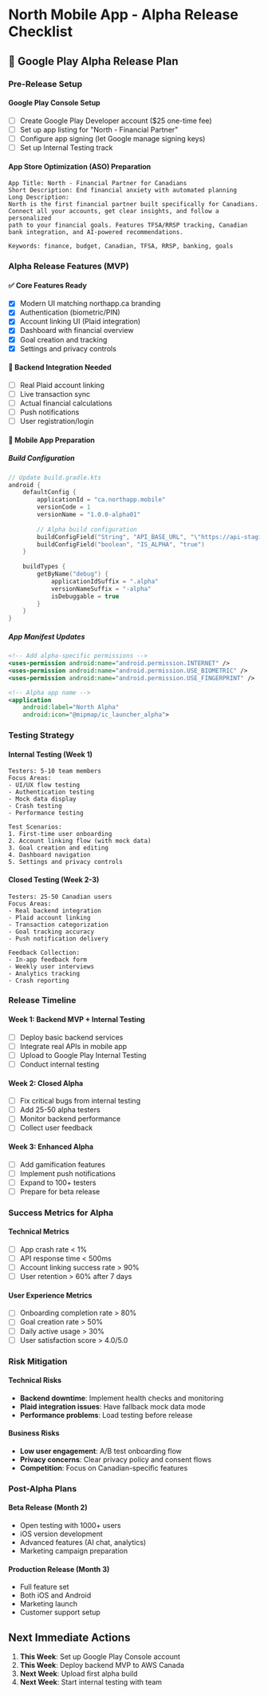 # North Mobile App - Alpha Release Checklist

## 🚀 Google Play Alpha Release Plan

### Pre-Release Setup

#### Google Play Console Setup
- [ ] Create Google Play Developer account ($25 one-time fee)
- [ ] Set up app listing for "North - Financial Partner"
- [ ] Configure app signing (let Google manage signing keys)
- [ ] Set up Internal Testing track

#### App Store Optimization (ASO) Preparation
```
App Title: North - Financial Partner for Canadians
Short Description: End financial anxiety with automated planning
Long Description: 
North is the first financial partner built specifically for Canadians. 
Connect all your accounts, get clear insights, and follow a personalized 
path to your financial goals. Features TFSA/RRSP tracking, Canadian 
bank integration, and AI-powered recommendations.

Keywords: finance, budget, Canadian, TFSA, RRSP, banking, goals
```

### Alpha Release Features (MVP)

#### ✅ Core Features Ready
- [x] Modern UI matching northapp.ca branding
- [x] Authentication (biometric/PIN)
- [x] Account linking UI (Plaid integration)
- [x] Dashboard with financial overview
- [x] Goal creation and tracking
- [x] Settings and privacy controls

#### 🔄 Backend Integration Needed
- [ ] Real Plaid account linking
- [ ] Live transaction sync
- [ ] Actual financial calculations
- [ ] Push notifications
- [ ] User registration/login

#### 📱 Mobile App Preparation

##### Build Configuration
```kotlin
// Update build.gradle.kts
android {
    defaultConfig {
        applicationId = "ca.northapp.mobile"
        versionCode = 1
        versionName = "1.0.0-alpha01"
        
        // Alpha build configuration
        buildConfigField("String", "API_BASE_URL", "\"https://api-staging.northapp.ca\"")
        buildConfigField("boolean", "IS_ALPHA", "true")
    }
    
    buildTypes {
        getByName("debug") {
            applicationIdSuffix = ".alpha"
            versionNameSuffix = "-alpha"
            isDebuggable = true
        }
    }
}
```

##### App Manifest Updates
```xml
<!-- Add alpha-specific permissions -->
<uses-permission android:name="android.permission.INTERNET" />
<uses-permission android:name="android.permission.USE_BIOMETRIC" />
<uses-permission android:name="android.permission.USE_FINGERPRINT" />

<!-- Alpha app name -->
<application
    android:label="North Alpha"
    android:icon="@mipmap/ic_launcher_alpha">
```

### Testing Strategy

#### Internal Testing (Week 1)
```
Testers: 5-10 team members
Focus Areas:
- UI/UX flow testing
- Authentication testing
- Mock data display
- Crash testing
- Performance testing

Test Scenarios:
1. First-time user onboarding
2. Account linking flow (with mock data)
3. Goal creation and editing
4. Dashboard navigation
5. Settings and privacy controls
```

#### Closed Testing (Week 2-3)
```
Testers: 25-50 Canadian users
Focus Areas:
- Real backend integration
- Plaid account linking
- Transaction categorization
- Goal tracking accuracy
- Push notification delivery

Feedback Collection:
- In-app feedback form
- Weekly user interviews
- Analytics tracking
- Crash reporting
```

### Release Timeline

#### Week 1: Backend MVP + Internal Testing
- [ ] Deploy basic backend services
- [ ] Integrate real APIs in mobile app
- [ ] Upload to Google Play Internal Testing
- [ ] Conduct internal testing

#### Week 2: Closed Alpha
- [ ] Fix critical bugs from internal testing
- [ ] Add 25-50 alpha testers
- [ ] Monitor backend performance
- [ ] Collect user feedback

#### Week 3: Enhanced Alpha
- [ ] Add gamification features
- [ ] Implement push notifications
- [ ] Expand to 100+ testers
- [ ] Prepare for beta release

### Success Metrics for Alpha

#### Technical Metrics
- [ ] App crash rate < 1%
- [ ] API response time < 500ms
- [ ] Account linking success rate > 90%
- [ ] User retention > 60% after 7 days

#### User Experience Metrics
- [ ] Onboarding completion rate > 80%
- [ ] Goal creation rate > 50%
- [ ] Daily active usage > 30%
- [ ] User satisfaction score > 4.0/5.0

### Risk Mitigation

#### Technical Risks
- **Backend downtime**: Implement health checks and monitoring
- **Plaid integration issues**: Have fallback mock data mode
- **Performance problems**: Load testing before release

#### Business Risks
- **Low user engagement**: A/B test onboarding flow
- **Privacy concerns**: Clear privacy policy and consent flows
- **Competition**: Focus on Canadian-specific features

### Post-Alpha Plans

#### Beta Release (Month 2)
- Open testing with 1000+ users
- iOS version development
- Advanced features (AI chat, analytics)
- Marketing campaign preparation

#### Production Release (Month 3)
- Full feature set
- Both iOS and Android
- Marketing launch
- Customer support setup

## Next Immediate Actions

1. **This Week**: Set up Google Play Console account
2. **This Week**: Deploy backend MVP to AWS Canada
3. **Next Week**: Upload first alpha build
4. **Next Week**: Start internal testing with team